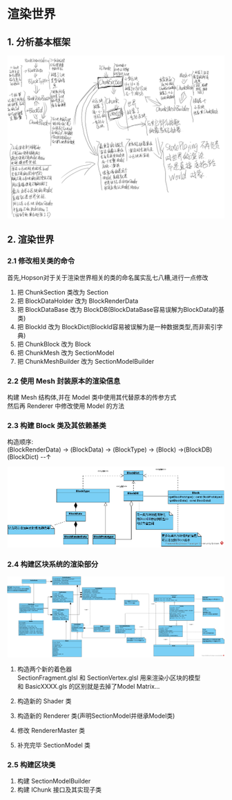 # 渲染世界

## 1. 分析基本框架

![渲染世界](基本框架.png)

## 2. 渲染世界

### 2.1 修改相关类的命令

首先,Hopson对于关于渲染世界相关的类的命名属实乱七八糟,进行一点修改  

1. 把 ChunkSection 类改为 Section  
2. 把 BlockDataHolder 改为 BlockRenderData  
3. 把 BlockDataBase 改为 BlockDB(BlockDataBase容易误解为BlockData的基类)
4. 把 BlockId 改为 BlockDict(BlockId容易被误解为是一种数据类型,而非索引字典)
5. 把 ChunkBlock 改为 Block
6. 把 ChunkMesh 改为 SectionModel
7. 把 ChunkMeshBuilder 改为 SectionModelBuilder

### 2.2 使用 Mesh 封装原本的渲染信息

构建 Mesh 结构体,并在 Model 类中使用其代替原本的传参方式  
然后再 Renderer 中修改使用 Model 的方法

### 2.3 构建 Block 类及其依赖基类

构造顺序:  
(BlockRenderData) -> (BlockData) -> (BlockType) -> (Block) ->(BlockDB)
                                                  (BlockDict) --↑

![方块系统](Block-System.png)

### 2.4 构建区块系统的渲染部分

![World类及其依赖基类](World-System.png)

1. 构造两个新的着色器  
    SectionFragment.glsl 和 SectionVertex.glsl 用来渲染小区块的模型  
    和 BasicXXXX.gls 的区别就是去掉了Model Matrix...

2. 构造新的 Shader 类
3. 构造新的 Renderer 类(声明SectionModel并继承Model类)
4. 修改 RendererMaster 类
5. 补充完毕 SectionModel 类

### 2.5 构建区块类

1. 构建 SectionModelBuilder
2. 构建 IChunk 接口及其实现子类

